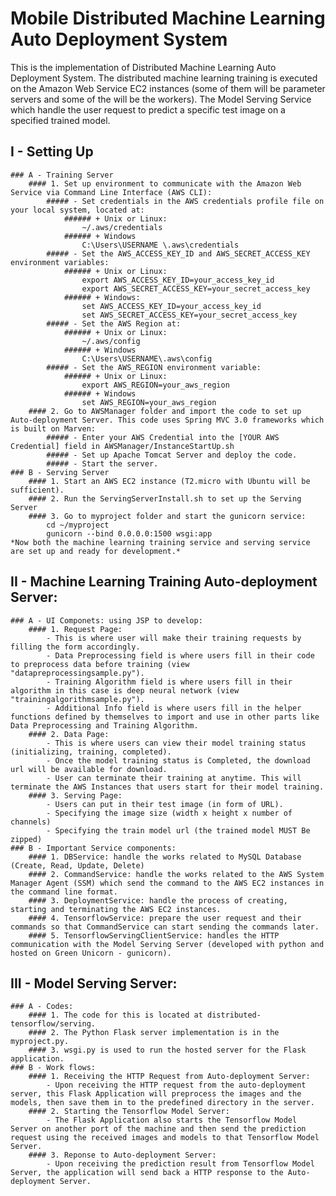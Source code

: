 # Mobile Distributed Machine Learning Auto Deployment System
This is the implementation of Distributed Machine Learning Auto Deployment System.
The distributed machine learning training is executed on the Amazon Web Service EC2 instances (some of them will be parameter servers and some of the will be the workers).
The Model Serving Service which handle the user request to predict a specific test image on a specified trained model.

## I - Setting Up
	### A - Training Server
		#### 1. Set up environment to communicate with the Amazon Web Service via Command Line Interface (AWS CLI):
			##### - Set credentials in the AWS credentials profile file on your local system, located at:
				###### + Unix or Linux:
					~/.aws/credentials
				###### + Windows
					C:\Users\USERNAME \.aws\credentials
			##### - Set the AWS_ACCESS_KEY_ID and AWS_SECRET_ACCESS_KEY environment variables:
				###### + Unix or Linux: 
					export AWS_ACCESS_KEY_ID=your_access_key_id
					export AWS_SECRET_ACCESS_KEY=your_secret_access_key
				###### + Windows:
					set AWS_ACCESS_KEY_ID=your_access_key_id
					set AWS_SECRET_ACCESS_KEY=your_secret_access_key
			##### - Set the AWS Region at:
				###### + Unix or Linux:
					~/.aws/config
				###### + Windows
					C:\Users\USERNAME\.aws\config
			##### - Set the AWS_REGION environment variable:
				###### + Unix or Linux:
					export AWS_REGION=your_aws_region
				###### + Windows
					set AWS_REGION=your_aws_region
		#### 2. Go to AWSManager folder and import the code to set up Auto-deployment Server. This code uses Spring MVC 3.0 frameworks which is built on Marven:
			##### - Enter your AWS Credential into the [YOUR AWS Credential] field in AWSManager/InstanceStartUp.sh 
			##### - Set up Apache Tomcat Server and deploy the code.
			##### - Start the server.
	### B - Serving Server
		#### 1. Start an AWS EC2 instance (T2.micro with Ubuntu will be sufficient).
		#### 2. Run the ServingServerInstall.sh to set up the Serving Server
		#### 3. Go to myproject folder and start the gunicorn service:
			cd ~/myproject
			gunicorn --bind 0.0.0.0:1500 wsgi:app
	*Now both the machine learning training service and serving service are set up and ready for development.*

## II - Machine Learning Training Auto-deployment Server:
	### A - UI Componets: using JSP to develop:
		#### 1. Request Page:
			- This is where user will make their training requests by filling the form accordingly.
			- Data Preprocessing field is where users fill in their code to preprocess data before training (view "datapreprocessingsample.py").
			- Training Algorithm field is where users fill in their algorithm in this case is deep neural network (view "trainingalgorithmsample.py").
			- Additional Info field is where users fill in the helper functions defined by themselves to import and use in other parts like Data Preprocessing and Training Algorithm.
		#### 2. Data Page:
			- This is where users can view their model training status (initializing, training, completed).
			- Once the model training status is Completed, the download url will be available for download.
			- User can terminate their training at anytime. This will terminate the AWS Instances that users start for their model training.
		#### 3. Serving Page:
			- Users can put in their test image (in form of URL).
			- Specifying the image size (width x height x number of channels)
			- Specifying the train model url (the trained model MUST Be zipped)
	### B - Important Service components:
		#### 1. DBService: handle the works related to MySQL Database (Create, Read, Update, Delete)
		#### 2. CommandService: handle the works related to the AWS System Manager Agent (SSM) which send the command to the AWS EC2 instances in the command line format.
		#### 3. DeploymentService: handle the process of creating, starting and terminating the AWS EC2 instances.
		#### 4. TensorflowService: prepare the user request and their commands so that CommandService can start sending the commands later.
		#### 5. TensorflowServingClientService: handles the HTTP communication with the Model Serving Server (developed with python and hosted on Green Unicorn - gunicorn).

## III - Model Serving Server:
	### A - Codes:
		#### 1. The code for this is located at distributed-tensorflow/serving.
		#### 2. The Python Flask server implementation is in the myproject.py.
		#### 3. wsgi.py is used to run the hosted server for the Flask application.
	### B - Work flows:
		#### 1. Receiving the HTTP Request from Auto-deployment Server: 
			- Upon receiving the HTTP request from the auto-deployment server, this Flask Application will preprocess the images and the models, then save them in to the predefined directory in the server.
		#### 2. Starting the Tensorflow Model Server:
			- The Flask Application also starts the Tensorflow Model Server on another port of the machine and then send the prediction request using the received images and models to that Tensorflow Model Server.
		#### 3. Reponse to Auto-deployment Server:
			- Upon receiving the prediction result from Tensorflow Model Server, the application will send back a HTTP response to the Auto-deployment Server.

